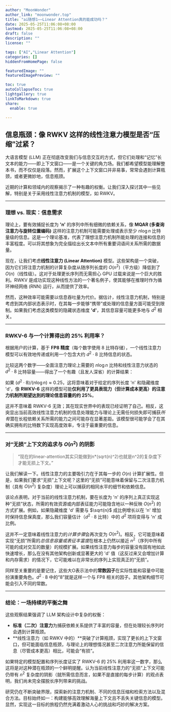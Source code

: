 ```yaml
---
author: "MoonWonder"
author_link: "moonwonder.top"
title: "ai随想1——Linear Attention真的能成功吗？"
date: 2025-05-25T11:06:08+08:00
lastmod: 2025-05-25T11:06:08+08:00
draft: false
description: ""
license: ""

tags: ["AI","Linear Attention"]
categories: []
hiddenFromHomePage: false

featuredImage: ""
featuredImagePreview: ""

toc: true
autoCollapseToc: true
lightgallery: true
linkToMarkdown: true
share:
  enable: true

---
```



## 信息瓶颈：像 RWKV 这样的线性注意力模型是否“压缩”过紧？

大语言模型 (LLM) 正在彻底改变我们与信息交互的方式，但它们处理和“记忆”长文本的能力——即上下文窗口——是一个关键的角力场。我们都希望模型能理解整本书，而不仅仅是段落。然而，扩展这个上下文窗口并非易事，常常会遇到计算瓶颈，或者更微妙地，信息瓶颈。

近期的计算和领域内的观察揭示了一种有趣的权衡。让我们深入探讨其中一些见解，特别是关于采用线性注意力机制的模型，如 RWKV。

---

### 理想 vs. 现实：信息需求

理论上，要有效捕捉长度为 **'n'** 的序列中所有细微的依赖关系，像 **MQAR (多查询注意力与旋转位置编码)** 这样的注意力机制可能需要处理或表示至少 $n \log n$ 比特量级的信息。这是一个理论基准，代表了理想注意力机制所能处理的连接和信息的丰富程度。可以将其想象为完全描绘出长文本中所有重要词语间关系所需的数据量。

现在，让我们考虑**线性注意力 (Linear Attention)** 模型。这些架构是一个突破，因为它们将注意力机制的计算复杂度从随序列长度的 $O(n^2)$（平方级）降低到了 $O(n)$（线性级）。这对于处理更长序列而无需担心 GPU 过载来说是一个巨大的胜利。RWKV 是成功实现这种线性方法的一个著名例子，使其能够在推理时作为循环神经网络 (RNN) 运行，从而提供了效率。

然而，这种效率可能需要以信息吞吐量为代价。据估计，线性注意力机制，特别是考虑到其内部状态表示时，在其每一步能够“携带”或处理的信息量方面可能受到限制。如果我们考虑这类模型的隐藏状态维度 **'d'**，其信息容量可能更多地与 $d^2$ 相关。

---

### RWKV-6 与一个计算得出的 25% 利用率？

根据用户的计算，基于 **FP8 精度**（每个数字使用 8 比特存储），一个线性注意力模型可以有效地传递或利用一个包含大约 $d^2 \cdot 8$ 比特信息的状态。

比较这两个数字——全面注意力理论上需要的 $n \log n$ 比特和线性注意力状态的 $d^2 \cdot 8$ 比特容量——得出了一个有趣（且发人深省）的计算结果：

如果 $(d^2 \cdot 8) / (n \log n) \approx 0.25$，这将意味着对于给定的序列长度 'n' 和隐藏维度 'd'，像 **RWKV-6** 这样的模型可能**仅利用了更具表现力（但计算成本更高）的注意力机制所期望达到的理论信息容量的约 25%**。

这并不意味着 RWKV-6 无效；其在现实世界中的表现已经证明了自己。相反，这突显出当前高效线性注意力机制的信息处理能力与理论上无需任何损失即可捕获*所有*潜在长程依赖关系所需的能力之间可能存在显著差距。该模型很可能学会了在其确实拥有的比特数下实现高度效率，专注于最重要的信息。

---

### 对“无损”上下文的追求与 $O(n^2)$ 的阴影

> “现在的linear-attention其实只能做到n*(sqrt(n)^2)也就是n^2的复杂度下才能无损上下文。”

让我们解读一下。线性注意力的主要吸引力在于其每一步的 $O(n)$ 计算扩展性。但是，如果我们要求“无损”上下文呢？这里的“无损”可能意味着保留与二次注意力机制（具有 $O(n^2)$ 复杂度）理论上可以捕获的相同水平的细节和依赖信息。

该论点表明，对于当前的线性注意力机制，要在长度为 'n' 的序列上真正实现这种“无损”状态，所需的有效资源或内部表征能力可能隐含地以一种反映 $O(n^2)$ 的方式扩展。例如，如果隐藏维度 'd' 需要与 $\sqrt{n}$ 成比例增长以在 'n' 增加时保持信息保真度，那么我们容量估计（$d^2 \cdot 8$ 比特）中的 $d^2$ 项将变得与 'n' 成比例。

这并不一定意味着线性注意力的*计算步骤*会再次变为 $O(n^2)$。相反，它可能意味着实现“无损”所需的*总信息容量或表征丰富度*在根本上仍然以接近 $n^2$（序列中所有可能的成对交互的数量）的规模扩展。如果线性注意力每步的容量没有固有地如此快速增长，那么在没有其他架构创新或显著更大的 'd' 值（这反过来又会增加计算和内存需求）的情况下，它可能难以在非常长的序列上实现真正的“无损”。

同样至关重要的是要记住，这些大O表示法中的**常数因子**在实际性能和容量中可能扮演重要角色。$d^2 \cdot 8$ 中的“8”就是这样一个与 FP8 相关的因子。其他架构细节可能会引入不同的常数。

---

### 结论：一场持续的平衡之舞

这些观察结果强调了 LLM 架构设计中复杂的权衡：

* **标准（二次）注意力**为捕获依赖关系提供了丰富的容量，但在处理较长序列时会遇到计算瓶颈。
* **线性注意力（如 RWKV 中的）**突破了计算瓶颈，实现了更长的上下文窗口，但可能面临信息瓶颈，与理论上的理想情况甚至二次注意力所能保留的信息（尽管成本更高）相比，可能会“有损”。

如果特定的模型配置和序列长度证实了 RWKV-6 的 25% 利用率这一数字，那么这将是对这种潜在瓶颈的一个鲜明提醒。认为当前线性注意力的“无损”上下文可能仍带有 $n^2$ 复杂度的阴影（就所需信息而言，如果不是直接的每步计算）的观点表明，我们尚未完全摆脱长序列带来的挑战。

研究仍在不断突破界限，探索新的注意力机制、不同的信息压缩和检索方法以及混合方法。目标始终如一：构建能够高效理解海量上下文且不丢失关键信息的模型。显然，实现这一目标的旅程仍然充满着激动人心的挑战和巧妙的解决方案。
